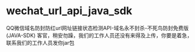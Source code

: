 # wechat_url_api_java_sdk
QQ微信域名防封防红url网址链接状态检测API-域名永不封杀-不死鸟防封免费版(JAVA-SDK)
客官，稍安勿躁，我们的工作人员还没有来得及上传，你要是着急，联系我们的工作人员发你jar包
